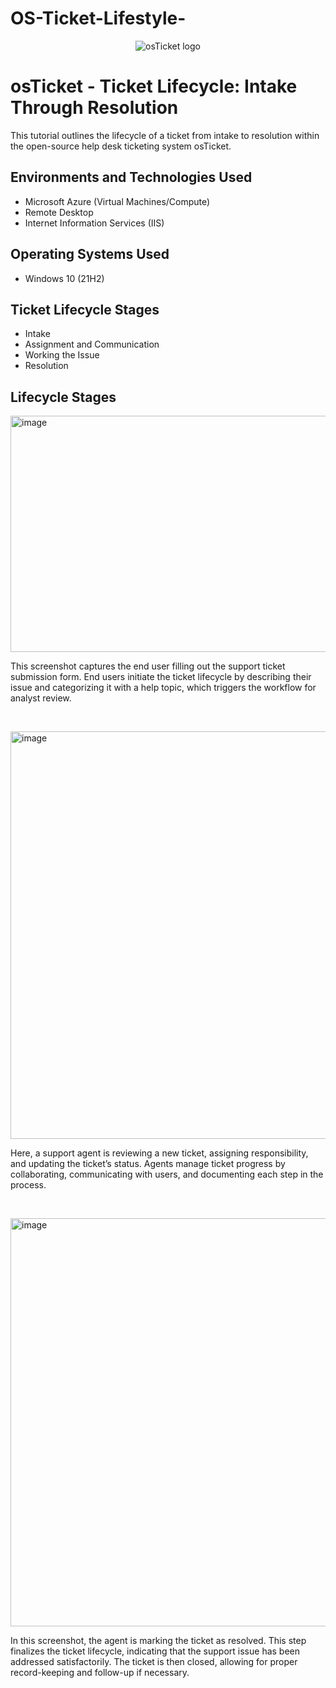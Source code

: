 # OS-Ticket-Lifestyle-
<p align="center">
<img src="https://i.imgur.com/Clzj7Xs.png" alt="osTicket logo"/>
</p>

<h1>osTicket - Ticket Lifecycle: Intake Through Resolution</h1>
This tutorial outlines the lifecycle of a ticket from intake to resolution within the open-source help desk ticketing system osTicket.<br />


<h2>Environments and Technologies Used</h2>

- Microsoft Azure (Virtual Machines/Compute)
- Remote Desktop
- Internet Information Services (IIS)

<h2>Operating Systems Used </h2>

- Windows 10</b> (21H2)

<h2>Ticket Lifecycle Stages</h2>

- Intake
- Assignment and Communication
- Working the Issue
- Resolution

<h2>Lifecycle Stages</h2>

<p>
<img width="710" height="378" alt="image" src="https://github.com/user-attachments/assets/5c49ee8a-d778-44a0-9a3b-6396765bc443" />

</p>
<p>
This screenshot captures the end user filling out the support ticket submission form. End users initiate the ticket lifecycle by describing their issue and categorizing it with a help topic, which triggers the workflow for analyst review.
</p>
<br />

<p>
<img width="739" height="652" alt="image" src="https://github.com/user-attachments/assets/5473bcf0-3f3b-4d58-a196-2cf1b47fcca1" />


</p>
<p>
Here, a support agent is reviewing a new ticket, assigning responsibility, and updating the ticket’s status. Agents manage ticket progress by collaborating, communicating with users, and documenting each step in the process.
</p>
<br />

<p>
<img width="739" height="653" alt="image" src="https://github.com/user-attachments/assets/49972f75-96b8-4c35-a851-dc9a5c468285" />

</p>
<p>
In this screenshot, the agent is marking the ticket as resolved. This step finalizes the ticket lifecycle, indicating that the support issue has been addressed satisfactorily. The ticket is then closed, allowing for proper record-keeping and follow-up if necessary.
</p>
<br />
